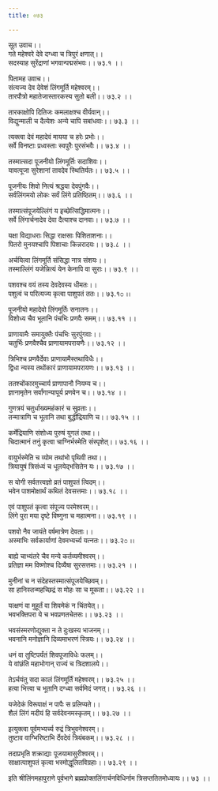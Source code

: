 ```yaml
---
title: ०७३

---
```

सूत उवाच।।  
गते महेश्वरे देवे दग्ध्वा च त्रिपुरं क्षणात्।।  
सदस्याह सुरेंद्राणां भगवान्पद्मसंभवः।। ७३.१ ।।  
  
पितामह उवाच।।  
संत्यज्य देव देवेशं लिंगमूर्ति महेश्वरम्।।  
तारपौत्रो महातेजास्तारकस्य सुतो बली।। ७३.२ ।।  
  
तारकाक्षोपि दितिजः कमलाक्षश्च वीर्यवान्।।  
विद्युन्माली च दैत्येशः अन्ये चापि सबांधवाः।। ७३.३ ।।  
  
त्यक्त्वा देवं महादेवं मायया च हरेः प्रभोः।।  
सर्वे विनष्टाः प्रध्वस्ताः स्वपुरैः पुरसंभवैः।। ७३.४ ।।  
  
तस्मात्सदा पूजनीयो लिंगमूर्तिः सदाशिवः।।  
यावत्पूजा सुरेशानां तावदेव स्थितिर्यतः।। ७३.५ ।।  
  
पूजनीयः शिवो नित्यं श्रद्धया देवपुंगवैः।।  
सर्वलिंगमयो लोकः सर्वं लिंगे प्रतिष्ठितम्।। ७३.६ ।।  
  
तस्मात्संपूजयेल्लिंगं य इच्छेत्सिद्धिमात्मनः।।  
सर्वे लिंगार्चनादेव देवा दैत्याश्च दानवाः।। ७३.७ ।।  
  
यक्षा विद्याधराः सिद्धा राक्षसाः पिशिताशनाः।।  
पितरो मुनयश्चापि पिशाचाः किन्नरादयः।। ७३.८ ।।  
  
अर्चयित्वा लिंगमूर्ति संसिद्धा नात्र संशयः।।  
तस्माल्लिंगं यजेन्नित्यं येन केनापि वा सुराः।। ७३.९ ।।  
  
पशवश्च वयं तस्य देवदेवस्य धीमतः।।  
पशुत्वं च परित्यज्य कृत्वा पाशुपतं ततः।। ७३.१೦ ।।  
  
पूजनीयो महादेवो लिंगमूर्तिः सनातनः।।  
विशोध्य चैव भूतानि पंचभिः प्रणवैः समम्।। ७३.११ ।।  
  
प्राणायामैः समायुक्तैः पंचभिः सुरपुंगवाः।।  
चतुर्भिः प्रणवैश्चैव प्राणायामपरायणैः।। ७३.१२ ।।  
  
त्रिभिश्च प्रणवैर्देवाः प्राणायामैस्तथाविधैः।।  
द्विधा न्यस्य तथोंकारं प्राणायामपरायणः।। ७३.१३ ।।  
  
ततश्चोंकारमुच्चार्य प्राणापानौ नियम्य च।।  
ज्ञानामृतेन सर्वांगान्यापूर्य प्रणवेन च।। ७३.१४ ।।  
  
गुणत्रयं चतुर्धाख्यमहंकारं च सुव्रताः।।  
तन्मात्राणि च भूतानि तथा बुद्धींद्रियाणि च।। ७३.१५ ।।  
  
कर्मेंद्रियाणि संशोध्य पुरुषं युगलं तथा।।  
चिदात्मानं तनुं कृत्वा चाग्निर्भस्मेति संस्पृशेत्।। ७३.१६ ।।  
  
वायुर्भस्मेति च व्योम तथांभो पृथिवी तथा।।  
त्रियायुषं त्रिसंध्यं च धूलयेद्भसितेन यः।। ७३.१७ ।।  
  
स योगी सर्वतत्त्वज्ञो व्रतं पाशुपतं त्विदम्।।  
भवेन पाशमोक्षार्थं कथितं देवसत्तमाः।। ७३.१८ ।।  
  
एवं पाशुपतं कृत्वा संपूज्य परमेश्वरम्।।  
लिंगे पुरा मया दृष्टे विष्णुना च महात्मना।। ७३.१९ ।।  
  
पशवो नैव जायंते वर्षमात्रेण देवताः।।  
अस्माभिः सर्वकार्याणां देवमभ्यर्च्य यत्नतः।। ७३.२೦ ।।  
  
बाह्ये चाभ्यंतरे चैव मन्ये कर्तव्यमीश्वरम्।।  
प्रतिज्ञा मम विष्णोश्च दिव्यैषा सुरसत्तमाः।। ७३.२१ ।।  
  
मुनीनां च न संदेहस्तस्मात्संपूजयेच्छिवम्।।  
सा हानिस्तन्महच्छिद्रं स मोहः सा च मूकता।। ७३.२२ ।।  
  
यत्क्षणं वा मुहूर्तं वा शिवमेकं न चिंतयेत्।।  
भवभक्तिपरा ये च भवप्रणतचेतसः।। ७३.२३ ।।  
  
भवसंस्मरणोद्युक्ता न ते दुःखस्य भाजनम्।।  
भवनानि मनोज्ञानि दिव्यमाभरणं स्त्रियः।। ७३.२४ ।।  
  
धनं वा तुष्टिपर्यंतं शिवपूजाविधेः फलम्।।  
ये वांछंति महाभोगान् राज्यं च त्रिदशालये।।  
  
तेऽर्चयंतु सदा कालं लिंगमूर्तिं महेश्वरम्।। ७३.२५ ।।  
हत्वा भित्त्वा च भूतानि दग्ध्वा सर्वमिदं जगत्।। ७३.२६ ।।  
  
यजेदेकं विरूपाक्षं न पापैः स प्रलिप्यते।।  
शैलं लिंगं मदीयं हि सर्वदेवनमस्कृतम्।। ७३.२७ ।।  
  
इत्युक्त्वा पूर्वमभ्यर्च्य रुद्रं त्रिभुवनेश्वरम्।।  
तुष्टाव वाग्भिरिष्टाभि र्देवदेवं त्रियंबकम्।। ७३.२८ ।।  
  
तदाप्रभृति शक्राद्याः पूजयामासुरीश्वरम्।।  
साक्षात्पाशुपतं कृत्वा भस्मोद्धूलितविग्रहाः।। ७३.२९ ।।  
  
इति श्रीलिंगमहापुराणे पूर्वभागे ब्रह्मप्रोक्तलिंगार्चनविधिर्नाम त्रिसप्ततितमोध्यायः।। ७३ ।।